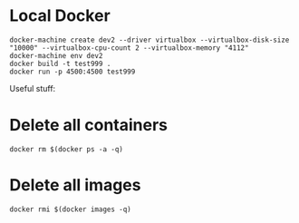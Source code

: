 # Local Docker

```
docker-machine create dev2 --driver virtualbox --virtualbox-disk-size "10000" --virtualbox-cpu-count 2 --virtualbox-memory "4112"
docker-machine env dev2
docker build -t test999 .
docker run -p 4500:4500 test999
```


Useful stuff:


# Delete all containers

```
docker rm $(docker ps -a -q)
```

# Delete all images

```
docker rmi $(docker images -q)
```